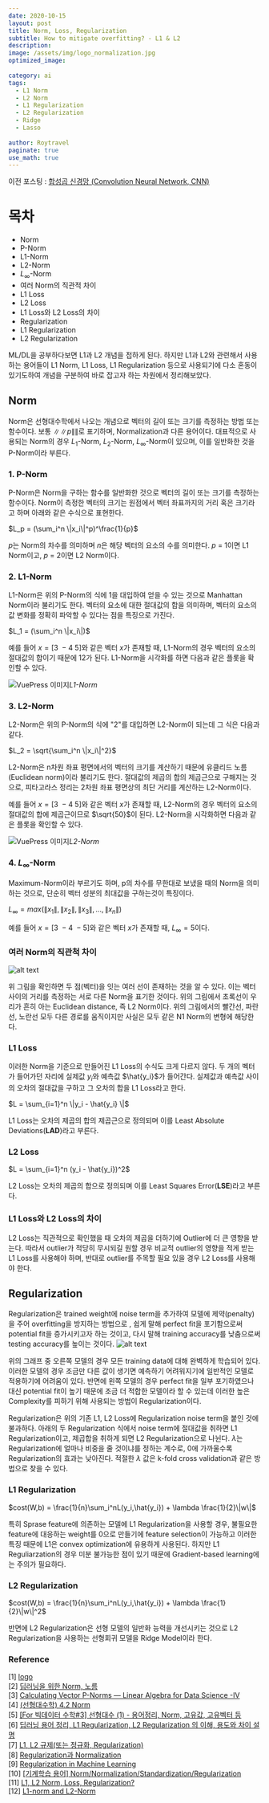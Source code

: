 ```yaml
---
date: 2020-10-15
layout: post
title: Norm, Loss, Regularization
subtitle: How to mitigate overfitting? - L1 & L2
description:
image: /assets/img/logo_normalization.jpg
optimized_image:
  
category: ai
tags:
  - L1 Norm
  - L2 Norm
  - L1 Regularization
  - L2 Regularization
  - Ridge
  - Lasso
  
author: Roytravel
paginate: true
use_math: true
---
```


이전 포스팅 : <a href="https://roytravel.github.io/convolution-neural-network/">합성곱 신경망 (Convolution Neural Network, CNN)</a>

# 목차
* Norm
* P-Norm
* L1-Norm
* L2-Norm
* $L_\infty$-Norm
* 여러 Norm의 직관적 차이
* L1 Loss
* L2 Loss
* L1 Loss와 L2 Loss의 차이
* Regularization
* L1 Regularization
* L2 Regularization

ML/DL을 공부하다보면 L1과 L2 개념을 접하게 된다. 하지만 L1과 L2와 관련해서 사용하는 용어들이 L1 Norm, L1 Loss, L1 Regularization 등으로 사용되기에 다소 혼동이 있기도하여 개념을 구분하여 바로 잡고자 하는 차원에서 정리해보았다.

## Norm
Norm은 선형대수학에서 나오는 개념으로 벡터의 길이 또는 크기를 측정하는 방법 또는 함수이다. 보통 $\|\|p\|\|$로 표기하며, Normalization과 다른 용어이다. 대표적으로 사용되는 Norm의 경우 $L_1$-Norm, $L_2$-Norm, $L_\infty$-Norm이 있으며, 이를 일반화한 것을 P-Norm이라 부른다.

### 1. P-Norm
P-Norm은 Norm을 구하는 함수를 일반화한 것으로 벡터의 길이 또는 크기를 측정하는 함수이다. Norm이 측정한 벡터의 크기는 원점에서 벡터 좌표까지의 거리 혹은 크기라고 하며 아래와 같은 수식으로 표현한다.

$L_p = (\sum_i^n \|x_i\|^p)^\frac{1}{p}$

$p$는 Norm의 차수를 의미하며 $n$은 해당 벡터의 요소의 수를 의미한다. $p$ = 1이면 L1 Norm이고, $p$ = 2이면 L2 Norm이다.

### 2. L1-Norm
L1-Norm은 위의 P-Norm의 식에 1을 대입하여 얻을 수 있는 것으로 Manhattan Norm이라 불리기도 한다. 벡터의 요소에 대한 절대값의 합을 의미하며, 벡터의 요소의 값 변화를 정확히 파악할 수 있다는 점을 특징으로 가진다.

$L_1 = (\sum_i^n \|x_i\|)$

예를 들어 $x = [3\ -4\ 5]$와 같은 벡터 $x$가 존재할 때, L1-Norm의 경우 벡터의 요소의 절대값의 합이기 때문에 12가 된다. L1-Norm을 시각화를 하면 다음과 같은 플롯을 확인할 수 있다.

![VuePress 이미지](/assets/img/l1_norm.png)*L1-Norm*


### 3. L2-Norm
L2-Norm은 위의 P-Norm의 식에 "2"를 대입하면 L2-Norm이 되는데 그 식은 다음과 같다.

$L_2 = \sqrt{\sum_i^n \|x_i\|^2}$

L2-Norm은 n차원 좌표 평면에서의 벡터의 크기를 계산하기 때문에 유클리드 노름(Euclidean norm)이라 불리기도 한다. 절대값의 제곱의 합의 제곱근으로 구해지는 것으로, 피타고라스 정리는 2차원 좌표 평면상의 최단 거리를 계산하는 L2-Norm이다.

예를 들어 $x = [3\ -4\ 5]$와 같은 벡터 $x$가 존재할 때, L2-Norm의 경우 벡터의 요소의 절대값의 합에 제곱근이므로 $\sqrt{50}$이 된다. L2-Norm을 시각화하면 다음과 같은 플롯을 확인할 수 있다.

<!--![VuePress 이미지](/assets/img/l2_norm.png)*L2-Norm*-->
![VuePress 이미지](/assets/img/squared_l2_norm.png)*L2-Norm*


### 4. $L_\infty$-Norm
Maximum-Norm이라 부르기도 하며, p의 차수를 무한대로 보냈을 때의 Norm을 의미하는 것으로, 단순히 벡터 성분의 최대값을 구하는것이 특징이다.

$L_\infty = max(\|x_1\|, \|x_2\|, \|x_3\|, \dots, \|x_n\|)$

예를 들어 $x = [3\ -4\ -5]$와 같은 벡터 $x$가 존재할 때, $L_\infty = 5$이다.

### 여러 Norm의 직관척 차이
![alt text](/assets/img/norm_representation.png)

위 그림을 확인하면 두 점(벡터)을 잇는 여러 선이 존재하는 것을 알 수 있다. 이는 벡터 사이의 거리를 측정하는 서로 다른 Norm을 표기한 것이다. 위의 그림에서 초록선이 우리가 흔히 아는 Euclidean distance, 즉 L2 Norm이다. 위의 그림에서의 빨간선, 파란선, 노란선 모두 다른 경로를 움직이지만 사실은 모두 같은 N1 Norm의 변형에 해당한다.

### L1 Loss
이러한 Norm을 기준으로 만들어진 L1 Loss의 수식도 크게 다르지 않다. 두 개의 벡터가 들어가던 자리에 실제값 $y_i$와 예측값 $\hat{y_i}$가 들어간다. 실제값과 예측값 사이의 오차의 절대값을 구하고 그 오차의 합을 L1 Loss라고 한다.

$L = \sum_{i=1}^n \|y_i - \hat{y_i} \|$

L1 Loss는 오차의 제곱의 합의 제곱근으로 정의되며 이를 Least Absolute Deviations(**LAD**)라고 부른다.

### L2 Loss

$L = \sum_{i=1}^n (y_i - \hat{y_i})^2$

L2 Loss는 오차의 제곱의 합으로 정의되며 이를 Least Squares Error(**LSE**)라고 부른다.

### L1 Loss와 L2 Loss의 차이
L2 Loss는 직관적으로 확인했을 때 오차의 제곱을 더하기에 Outlier에 더 큰 영향을 받는다. 따라서 outlier가 적당히 무시되길 원할 경우 비교적 outlier의 영향을 적게 받는 L1 Loss를 사용해야 하며, 반대로 outlier를 주목할 필요 있을 경우 L2 Loss를 사용해야 한다.

## Regularization

Regularization은 trained weight에 noise term을 추가하여 모델에 제약(penalty)을 주어 overfitting을 방지하는 방법으로 , 쉽게 말해 perfect fit을 포기함으로써 potential fit을 증가시키고자 하는 것이고, 다시 말해 training accuracy를 낮춤으로써 testing accuracy를 높이는 것이다.
![alt text](/assets/img/complexity_comprison.png)

위의 그래프 중 오른쪽 모델의 경우 모든 training data에 대해 완벽하게 학습되어 있다. 이러한 모델의 경우 조금만 다른 값이 생기면 예측하기 어려워지기에 일반적인 모델로 적용하기에 어려움이 있다. 반면에 왼쪽 모델의 경우 perfect fit을 일부 포기하였으나 대신 potential fit이 높기 때문에 조금 더 적합한 모델이라 할 수 있는데 이러한 높은 Complexity를 피하기 위해 사용되는 방법이 Regularization이다.

Regularization은 위의 기존 L1, L2 Loss에 Regularization noise term을 붙인 것에 불과하다. 아래의 두 Regularization 식에서 noise term에 절대값을 취하면 L1 Regularization이고, 제곱합을 취하게 되면 L2 Regularization으로 나뉜다. $\lambda$는 Regularization에 얼마나 비중을 줄 것이냐를 정하는 계수로, 0에 가까울수록 Regularization의 효과는 낮아진다. 적절한 $\lambda$ 값은 k-fold cross validation과 같은 방법으로 찾을 수 있다. 

### L1 Regularization

$cost(W,b) = \frac{1}{n}\sum_i^nL(y_i,\hat{y_i}) + \lambda \frac{1}{2}\|w\|$

특히 Sprase feature에 의존하는 모델에 L1 Regularization을 사용할 경우, 불필요한 feature에 대응하는 weight를 0으로 만들기에 feature selection이 가능하고 이러한 특징 때문에 L1은 convex optimization에 유용하게 사용된다. 하지만 L1 Reguliarzation의 경우 미분 불가능한 점이 있기 때문에 Gradient-based learning에는 주의가 필요하다.

### L2 Regularization

$cost(W,b) = \frac{1}{n}\sum_i^nL(y_i,\hat{y_i}) + \lambda \frac{1}{2}\|w\|^2$

반면에 L2 Regularization은 선형 모델의 일반화 능력을 개선시키는 것으로 L2 Regularization을 사용하는 선형회귀 모델을 Ridge Model이라 한다.


### Reference
[1] <a href="https://unsplash.com/@clintadair?utm_source=medium&utm_medium=referral">logo</a><br>
[2] <a href="http://taewan.kim/post/norm/">딥러닝을 위한 Norm, 노름</a><br>
[3] <a href="https://towardsdatascience.com/calculating-vector-p-norms-linear-algebra-for-data-science-iv-400511cffcf0">Calculating Vector P-Norms — Linear Algebra for Data Science -IV</a><br>
[4] <a href="https://elementary-physics.tistory.com/31">(선형대수학) 4.2 Norm</a><br>
[5] <a href="https://m.blog.naver.com/jamiet1/221229735965">[For 빅데이터 수학#3] 선형대수 (1) - 용어정리, Norm, 고유값, 고유벡터 등</a><br>
[6] <a href="https://light-tree.tistory.com/125">딥러닝 용어 정리, L1 Regularization, L2 Regularization 의 이해, 용도와 차이 설명</a><br>
[7] <a href="https://m.blog.naver.com/sky3000v/221536661344">L1, L2 규제(또는 정규화, Regularization)</a><br>
[8] <a href="https://hichoe95.tistory.com/55">Regularization과 Normalization</a><br>
[9] <a href="https://www.globalsoftwaresupport.com/regularization-machine-learning/">Regularization in Machine Learning</a><br>
[10] <a href="https://m.blog.naver.com/dbstmdgks93/221478457085">[기계학습 용어] Norm/Normalization/Standardization/Regularization</a><br>
[11] <a href="https://junklee.tistory.com/29">L1, L2 Norm, Loss, Regularization?</a><br>
[12] <a href="https://karmainearth.tistory.com/162">L1-norm and L2-Norm</a><br>
